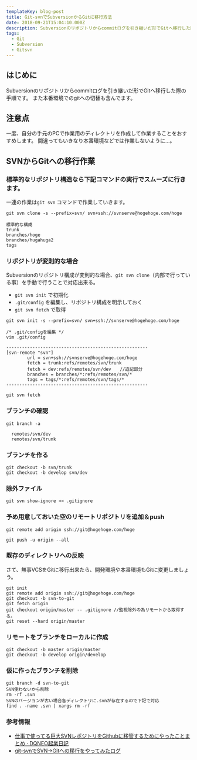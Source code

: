 ```yaml
---
templateKey: blog-post
title: Git-svnでSubversionからGitに移行方法
date: 2018-09-21T15:04:10.000Z
description: Subversionのリポジトリからcommitログを引き継いだ形でGitへ移行した際の手順です。また本番環境でのgitへの切替も含んでます。
tags:
  - Git
  - Subversion
  - Gitsvn
---
```


## はじめに

Subversionのリポジトリからcommitログを引き継いだ形でGitへ移行した際の手順です。
また本番環境でのgitへの切替も含んでます。

## 注意点
一度、自分の手元のPCで作業用のディレクトリを作成して作業することをおすすめします。
間違ってもいきなり本番環境などでは作業しないように…。

## SVNからGitへの移行作業

### 標準的なリポジトリ構造なら下記コマンドの実行でスムーズに行きます。

一連の作業は`git svn` コマンドで作業していきます。

```
git svn clone -s --prefix=svn/ svn+ssh://svnserve@hogehoge.com/hoge

標準的な構成
trunk
branches/hoge
branches/hugahuga2
tags
```

### リポジトリが変則的な場合

Subversionのリポジトリ構成が変則的な場合、`git svn clone`（内部で行っている事）を手動で行うことで対応出来る。

- `git svn init` で初期化
- `.git/config` を編集し、リポジトリ構成を明示しておく
- `git svn fetch` で取得

```
git svn init -s --prefix=svn/ svn+ssh://svnserve@hogehoge.com/hoge

/* .git/configを編集 */
vim .git/config

------------------------------------------------------
[svn-remote "svn"]
        url = svn+ssh://svnserve@hogehoge.com/hoge
        fetch = trunk:refs/remotes/svn/trunk
        fetch = dev:refs/remotes/svn/dev　　//追記部分
        branches = branches/*:refs/remotes/svn/*
        tags = tags/*:refs/remotes/svn/tags/*
------------------------------------------------------

git svn fetch
```


### ブランチの確認

```
git branch -a

  remotes/svn/dev
  remotes/svn/trunk
```

### ブランチを作る

```
git checkout -b svn/trunk
git checkout -b develop svn/dev
```

### 除外ファイル

```
git svn show-ignore >> .gitignore
```

### 予め用意しておいた空のリモートリポジトリを追加＆push

```
git remote add origin ssh://git@hogehoge.com/hoge

git push -u origin --all
```


### 既存のディレクトリへの反映

さて、無事VCSをGitに移行出来たら、開発環境や本番環境もGitに変更しましょう。

```
git init
git remote add origin ssh://git@hogehoge.com/hoge
git checkout -b svn-to-git
git fetch origin
git checkout origin/master -- .gitignore //監視除外の為リモートから取得する。
git reset --hard origin/master
```

### リモートをブランチをローカルに作成

```
git checkout -b master origin/master
git checkout -b develop origin/develop
```

### 仮に作ったブランチを削除

```
git branch -d svn-to-git
SVN使わないから削除
rm -rf .svn
SVNのバージョンが古い場合各ディレクトリに.svnが存在するので下記で対応
find . -name .svn | xargs rm -rf
```

### 参考情報
- [仕事で使ってる巨大SVNレポジトリをGithubに移管するためにやったことまとめ · DQNEO起業日記]([http://dqn.sakusakutto.jp/2012/10/svn-git-github-migration.html](http://dqn.sakusakutto.jp/2012/10/svn-git-github-migration.html))
- [git-svnでSVN→Gitへの移行をやってみたログ]([http://qiita.com/hidekuro/items/4727715fbda8f10b6b11](http://qiita.com/hidekuro/items/4727715fbda8f10b6b11))
